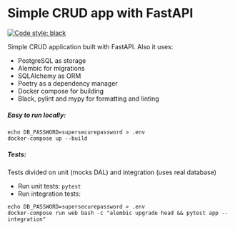 # Simple CRUD app with FastAPI

[![Code style: black](https://img.shields.io/badge/code%20style-black-000000.svg)](https://github.com/psf/black)

Simple CRUD application built with FastAPI. Also it uses:
- PostgreSQL as storage
- Alembic for migrations
- SQLAlchemy as ORM
- Poetry as a dependency manager
- Docker compose for building
- Black, pylint and mypy for formatting and linting

##### Easy to run locally:
```
echo DB_PASSWORD=supersecurepassword > .env
docker-compose up --build
```

##### Tests:
Tests divided on unit (mocks DAL) and integration (uses real database)
- Run unit tests: `pytest`
- Run integration tests:
```
echo DB_PASSWORD=supersecurepassword > .env
docker-compose run web bash -c "alembic upgrade head && pytest app --integration"
```
